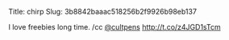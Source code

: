 Title: chirp
Slug: 3b8842baaac518256b2f9926b98eb137

I love freebies long time. /cc <a href="http://twitter.com/cultpens">@cultpens</a> <a href="http://t.co/z4JGD1sTcm">http://t.co/z4JGD1sTcm</a>
